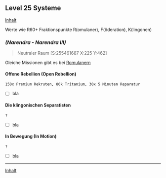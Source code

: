 ## Level 25 Systeme

[Inhalt](README.md#inhalt)

Werte wie R60+ Fraktionspunkte R(omulaner), F(öderation), K(lingonen)

### _**(Narendra - Narendra III)**_
> Neutraler Raum [S:255461687 X:225 Y:462]

Gleiche Missionen gibt es bei 
[Romulanern](mRomulaner.md#level-25-systeme)

#### Offene Rebellion (Open Rebellion)
`150x Premium Rekruten, 80k Tritanium, 30x 5 Minuten Reparatur`
- [ ] bla

#### Die klingonischen Separatisten
`?`
- [ ] bla

#### In Bewegung (In Motion)
`?`
- [ ] bla

---

[Inhalt](README.md#inhalt)
